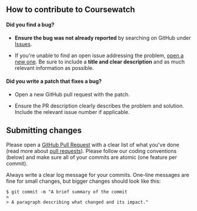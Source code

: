 ## How to contribute to Coursewatch

#### **Did you find a bug?**

* **Ensure the bug was not already reported** by searching on GitHub under [Issues](https://github.com/abraha2d/coursewatch-backend/issues).

* If you're unable to find an open issue addressing the problem, [open a new one](https://github.com/abraha2d/coursewatch-backend/issues/new). Be sure to include a **title and clear description** and as much relevant information as possible.

#### **Did you write a patch that fixes a bug?**

* Open a new GitHub pull request with the patch.

* Ensure the PR description clearly describes the problem and solution. Include the relevant issue number if applicable.

## Submitting changes

Please open a [GitHub Pull Request](https://github.com/abraha2d/coursewatch-backend/pull/new/master) with a clear list of what you've done (read more about [pull requests](http://help.github.com/pull-requests/)). Please follow our coding conventions (below) and make sure all of your commits are atomic (one feature per commit).

Always write a clear log message for your commits. One-line messages are fine for small changes, but bigger changes should look like this:

    $ git commit -m "A brief summary of the commit
    > 
    > A paragraph describing what changed and its impact."
